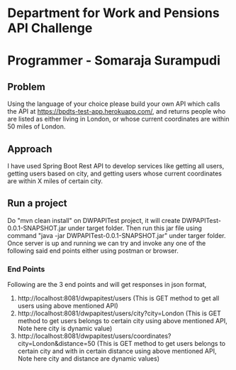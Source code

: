 # Department for Work and Pensions API Challenge
# Programmer - Somaraja Surampudi

## Problem
Using the language of your choice please build your own API which calls the API at https://bpdts-test-app.herokuapp.com/, and returns people who are listed as either living in London, or whose current coordinates are within 50 miles of London.

## Approach
I have used Spring Boot Rest API to develop services like getting all users, getting users based on city, and getting users whose current coordinates are within X miles of certain city.

## Run a project
Do "mvn clean install" on DWPAPITest project, it will create DWPAPITest-0.0.1-SNAPSHOT.jar under target folder.
Then run this jar file using command "java -jar DWPAPITest-0.0.1-SNAPSHOT.jar" under targer folder. Once server is up and running we can try and invoke any one of the following said end points either using postman or browser. 

### End Points
Following are the 3 end points and will get responses in json format,
1) http://localhost:8081/dwpapitest/users (This is GET method to get all users using above mentioned API)
2) http://localhost:8081/dwpapitest/users/city?city=London (This is GET method to get users belongs to certain city using above mentioned API, Note here city is dynamic value)
3) http://localhost:8081/dwpapitest/users/coordinates?city=London&distance=50 (This is GET method to get users belongs to certain city and with in certain distance using above mentioned API, Note here city and distance are dynamic values)



